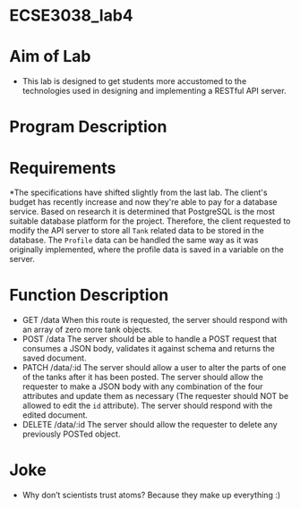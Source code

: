 # ECSE3038_lab4
# Aim of Lab
* This lab is designed to get students more accustomed to the technologies used in designing and implementing a RESTful API server.
# Program Description
# Requirements
*The specifications have shifted slightly from the last lab. The client's budget has recently increase and now they're able to pay for a database service. Based on research it is determined that PostgreSQL is the most suitable database platform for the project. Therefore, the client requested to modify the API server to store all `Tank` related data to be stored in the database. The `Profile` data can be handled the same way as it was originally implemented, where the profile data is saved in a variable on the server.
# Function Description
* GET /data
When this route is requested, the server should respond with an array of zero more tank objects.
* POST /data
The server should be able to handle a POST request that consumes a JSON body, validates it against schema and returns the saved document.
* PATCH /data/:id
The server should allow a user to alter the parts of one of the tanks after it has been posted. The server should allow the requester to make a JSON body with any combination of the four attributes and update them as necessary (The requester should NOT be allowed to edit the `id` attribute). The server should respond with the edited document.
* DELETE /data/:id
The server should allow the requester to delete any previously POSTed object.
# Joke
* Why don’t scientists trust atoms? Because they make up everything :)
